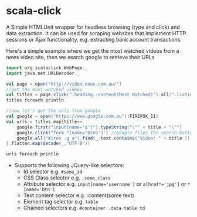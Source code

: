 scala-click
===========

A Simple HTMLUnit wrapper for headless browsing (type and click) and data extraction. It can be used for scraping websites that implement HTTP sessions or Ajax functionality, e.g. extracting bank account transactions.

Here's a simple example where we get the most watched videos from a news video site, then we search google to retrieve their URLs
```scala
import org.scalaclick.WebPage._
import java.net.URLDecoder._

val page = open("http://video.news.com.au/")
//get the most watched videos
val titles = page.click(".heading :content(Most Watched)").all(".listing .video-block .heading a").map(_.text)
titles foreach println

//now let's get the urls from google
val google = open("https://www.google.com.au")(FIREFOX_11)
val urls = titles.map{title=>
    google.first("input[name='q']").typeString("\"" + title + "\"")
    google.click("form *[name='btnG']") //google flips the search button as button and input...
    google.all("#ires .g a").find(_.text.contains("Video: " + title )).map(e=>"q=([^&$]+)".r.findFirstMatchIn(e.attr("href")).map(_.group(1))).flatten
}.flatten.map(decode(_,"UTF-8"))

urls foreach println
```

* Supports the following JQuery-like selectors:
    * Id selector e.g. `#some_id`
    * CSS Class selector e.g. `.some_class`
    * Attribute selector e.g.  `input[name='username']` or `a[href*='jpg']` or `*[name='btn']`
    * Text content selector e.g. :content(some text)
    * Element tag selector e.g. `table`
    * Chained selectors e.g. `#container .data table td `



